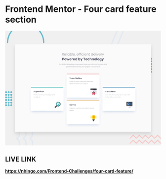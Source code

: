 # Frontend Mentor - Four card feature section

![Design preview for the Four card feature section coding challenge](./design/desktop-preview.jpg)

## LIVE LINK

**https://nhingo.com/Frontend-Challenges/four-card-feature/**

